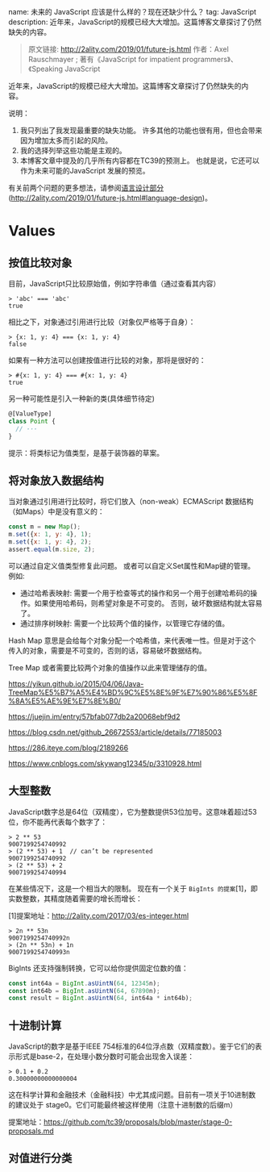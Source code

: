 name: 未来的 JavaScript 应该是什么样的？现在还缺少什么？
tag: JavaScript
description: 近年来，JavaScript的规模已经大大增加。这篇博客文章探讨了仍然缺失的内容。

> 原文链接: http://2ality.com/2019/01/future-js.html
> 作者：Axel Rauschmayer ; 著有《JavaScript for impatient programmers》、《Speaking JavaScript

近年来，JavaScript的规模已经大大增加。这篇博客文章探讨了仍然缺失的内容。


说明：
1. 我只列出了我发现最重要的缺失功能。 许多其他的功能也很有用，但也会带来因为增加太多而引起的风险。
2. 我的选择列举这些功能是主观的。
3. 本博客文章中提及的几乎所有内容都在TC39的预测上。 也就是说，它还可以作为未来可能的JavaScript 发展的预览。

有关前两个问题的更多想法，请参阅[语言设计部分](http://2ality.com/2019/01/future-js.html#language-design) (http://2ality.com/2019/01/future-js.html#language-design)。

# Values  

## 按值比较对象

 目前，JavaScript只比较原始值，例如字符串值（通过查看其内容）

 ```shell
 > 'abc' === 'abc'
true
 ```

相比之下，对象通过引用进行比较（对象仅严格等于自身）：

```shell
> {x: 1, y: 4} === {x: 1, y: 4}
false
```

如果有一种方法可以创建按值进行比较的对象，那将是很好的：

```
> #{x: 1, y: 4} === #{x: 1, y: 4}
true
```

另一种可能性是引入一种新的类(具体细节待定)

```javascript
@[ValueType]
class Point {
  // ···
}
```

提示：将类标记为值类型，是基于装饰器的草案。

## 将对象放入数据结构

当对象通过引用进行比较时，将它们放入（non-weak）ECMAScript 数据结构（如Maps）中是没有意义的：

```javascript
const m = new Map();
m.set({x: 1, y: 4}, 1);
m.set({x: 1, y: 4}, 2);
assert.equal(m.size, 2);
```

可以通过自定义值类型修复此问题。 或者可以自定义Set属性和Map键的管理。 例如:

- 通过哈希表映射: 需要一个用于检查等式的操作和另一个用于创建哈希码的操作。如果使用哈希码，则希望对象是不可变的。 否则，破坏数据结构就太容易了。
- 通过排序树映射: 需要一个比较两个值的操作，以管理它存储的值。


Hash Map 意思是会给每个对象分配一个哈希值，来代表唯一性。但是对于这个传入的对象，需要是不可变的，否则的话，容易破坏数据结构。

Tree Map 或者需要比较两个对象的值操作以此来管理储存的值。

https://yikun.github.io/2015/04/06/Java-TreeMap%E5%B7%A5%E4%BD%9C%E5%8E%9F%E7%90%86%E5%8F%8A%E5%AE%9E%E7%8E%B0/

https://juejin.im/entry/57bfab077db2a20068ebf9d2

https://blog.csdn.net/github_26672553/article/details/77185003

https://286.iteye.com/blog/2189266

https://www.cnblogs.com/skywang12345/p/3310928.html
## 大型整数

JavaScript数字总是64位（双精度），它为整数提供53位加号。这意味着超过53位，你不能再代表每个数字了：

```node
> 2 ** 53
9007199254740992
> (2 ** 53) + 1  // can’t be represented
9007199254740992
> (2 ** 53) + 2
9007199254740994
```

在某些情况下，这是一个相当大的限制。 现在有一个关于 `BigInts 的提案`[1]，即实数整数，其精度随着需要的增长而增长：


[1]提案地址：http://2ality.com/2017/03/es-integer.html

```node
> 2n ** 53n
9007199254740992n
> (2n ** 53n) + 1n
9007199254740993n
```

BigInts 还支持强制转换，它可以给你提供固定位数的值：

```javascript
const int64a = BigInt.asUintN(64, 12345n);
const int64b = BigInt.asUintN(64, 67890n);
const result = BigInt.asUintN(64, int64a * int64b);
```

## 十进制计算

JavaScript的数字是基于IEEE 754标准的64位浮点数（双精度数）。鉴于它们的表示形式是base-2，在处理小数分数时可能会出现舍入误差：

```
> 0.1 + 0.2
0.30000000000000004
```

这在科学计算和金融技术（金融科技）中尤其成问题。目前有一项关于10进制数的建议处于 stage0。它们可能最终被这样使用（注意十进制数的后缀m）

提案地址：https://github.com/tc39/proposals/blob/master/stage-0-proposals.md

## 对值进行分类


